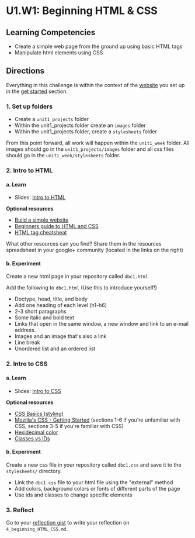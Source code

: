 # U1.W1: Beginning HTML & CSS

## Learning Competencies
- Create a simple web page from the ground up using basic HTML tags
- Manipulate html elements using CSS


## Directions

Everything in this challenge is within the context of the [website](../1_Get_Started/2_set_up_repo.md) you set up in the [get started](../1_Get_Started/) section.

### 1. Set up folders

* Create a `unit1_projects` folder
* Within the unit1_projects folder create an `images` folder
* Within the unit1_projects folder, create a `stylesheets` folder

From this point forward, all work will happen within the `unit1_week` folder.  All images should go in the `unit1_projects/images` folder and all css files should go in the `unit1_week/stylesheets` folder.

### 2. Intro to HTML

#### a. Learn

* Slides: [Intro to HTML](http://girldevelopit.com/assets/html-css/class1.html)

**Optional resources**

* [Build a simple website](http://teamtreehouse.com/library/build-a-simple-website)
* [Beginners guide to HTML and CSS](http://learn.shayhowe.com/html-css/)
* [HTML tag cheatsheat](http://skillcrush.com/wp-content/uploads/2012/06/HTML-Cheatsheet-Skillcrush.pdf)

What other resources can you find? Share them in the resources spreadsheet in your google+ community (located in the links on the right)

#### b. Experiment
Create a new html page in your repository called `dbc1.html`

Add the following to `dbc1.html` (Use this to introduce yourself!)

* Doctype, head, title, and body
* Add one heading of each level (h1-h6) 
* 2-3 short paragraphs
* Some italic and bold text
* Links that open in the same window, a new window and link to an e-mail address.
* Images and an image that's also a link
* Line break
* Unordered list and an ordered list

### 2. Intro to CSS

#### a. Learn

* Slides: [Intro to CSS](http://girldevelopit.com/assets/html-css/class2.html)

**Optional resources**

* [CSS Basics (styling) ](http://www.cssbasics.com/introduction-to-css/)
* [Mozilla's CSS - Getting Started](https://developer.mozilla.org/en-US/docs/Web/Guide/CSS/Getting_started) (sections 1-6 if you're unfamiliar with CSS, sections 3-5 if you're familiar with CSS)
* [Hexidecimal color](http://skillcrush.com/2012/05/07/hexadecimal/)
* [Classes vs IDs](http://skillcrush.com/2013/01/28/understanding-css-classes-vs-ids/)


#### b. Experiment
Create a new css file in your repository called `dbc1.css` and save it to the `stylesheets/` directory.

* Link the `dbc1.css` file to your html file using the "external" method
* Add colors, background colors or fonts of different parts of the page
* Use ids and classes to change specific elements


### 3. Reflect 
Go to your [reflection gist](https://gist.github.com) to write your reflection on `4_beginning_HTML_CSS.md`.
